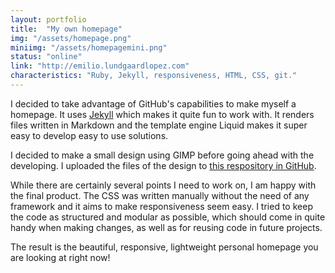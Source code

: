 ```yaml
---
layout: portfolio
title:  "My own homepage"
img: "/assets/homepage.png"
miniimg: "/assets/homepagemini.png"
status: "online"
link: "http://emilio.lundgaardlopez.com"
characteristics: "Ruby, Jekyll, responsiveness, HTML, CSS, git."
---
```


I decided to take advantage of GitHub's capabilities to make myself a homepage. It uses [Jekyll](https://jekyllrb.com/) which makes it quite fun to work with. It renders files written in Markdown and the template engine Liquid makes it super easy to develop easy to use solutions.

I decided to make a small design using GIMP before going ahead with the developing. I uploaded the files of the design to [this respository in GitHub](https://github.com/emilioidk/homepage-design).

While there are certainly several points I need to work on, I am happy with the final product. The CSS was written manually without the need of any framework and it aims to make responsiveness seem easy. I tried to keep the code as structured and modular as possible, which should come in quite handy when making changes, as well as for reusing code in future projects.

The result is the beautiful, responsive, lightweight personal homepage you are looking at right now!
